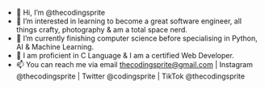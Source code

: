 - 👋 Hi, I’m @thecodingsprite
- 👀 I’m interested in learning to become a great software engineer, all things crafty, photography & am a total space nerd.
- 🌱 I’m currently finishing computer science before specialising in Python, AI & Machine Learning.
- 🌱 I am proficient in C Language & I am a certified Web Developer.
- 📫 You can reach me via email thecodingsprite@gmail.com | Instagram @thecodingsprite | Twitter @codingsprite | TikTok @thecodingsprite

<!---
thecodingsprite/thecodingsprite is a ✨ special ✨ repository because its `README.md` (this file) appears on your GitHub profile.
You can click the Preview link to take a look at your changes.
--->
